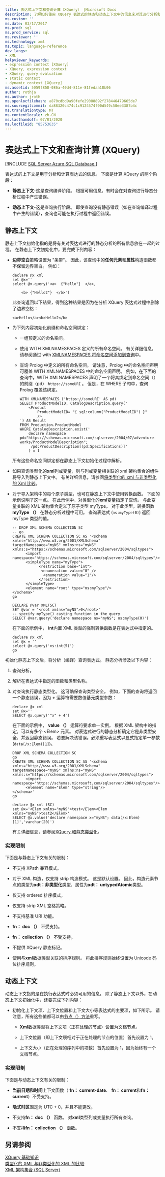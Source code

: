 ```yaml
---
title: 表达式上下文和查询计算（XQuery） |Microsoft Docs
description: 了解如何使用 XQuery 表达式的静态和动态上下文中的信息来对其进行分析和计算。
ms.custom: ''
ms.date: 03/17/2017
ms.prod: sql
ms.prod_service: sql
ms.reviewer: ''
ms.technology: xml
ms.topic: language-reference
dev_langs:
- XML
helpviewer_keywords:
- expression context [XQuery]
- XQuery, expression context
- XQuery, query evaluation
- static context
- dynamic context [XQuery]
ms.assetid: 5059f858-086a-40d4-811e-81fedaa18b06
author: rothja
ms.author: jroth
ms.openlocfilehash: a870cdbd9a90fefe29088892f278446479665de7
ms.sourcegitcommit: da88320c474c1c9124574f90d549c50ee3387b4c
ms.translationtype: MT
ms.contentlocale: zh-CN
ms.lasthandoff: 07/01/2020
ms.locfileid: "85753635"
---
```

# <a name="expression-context-and-query-evaluation-xquery"></a>表达式上下文和查询计算 (XQuery)
[!INCLUDE [SQL Server Azure SQL Database ](../includes/applies-to-version/sqlserver.md)]

  表达式的上下文是用于分析和计算表达式的信息。 下面是计算 XQuery 的两个阶段：  
  
-   **静态上下文**-这是查询编译阶段。 根据可用信息，有时会在对查询进行静态分析过程中产生错误。  
  
-   **动态上下文**-这是查询执行阶段。 即使查询没有静态错误（如在查询编译过程中产生的错误），查询也可能在执行过程中返回错误。  
  
## <a name="static-context"></a>静态上下文  
 静态上下文初始化指的是将有关对表达式进行的静态分析的所有信息放在一起的过程。 在静态上下文初始化中，要完成下列内容：  
  
-   **边界空白**策略设置为 "条带"。 因此，该查询中的**任何元素**和**属性**构造函数都不保留边界空白。 例如：  
  
    ```  
    declare @x xml  
    set @x=''  
    select @x.query('<a>  {"Hello"}  </a>,  
  
        <b> {"Hello2"}  </b>')  
    ```  
  
     此查询返回以下结果，得到这种结果是因为在分析 XQuery 表达式过程中删除了边界空格：  
  
    ```  
    <a>Hello</a><b>Hello2</b>  
    ```  
  
-   为下列内容初始化前缀和命名空间绑定：  
  
    -   一组预定义的命名空间。  
  
    -   使用 WITH XMLNAMESPACES 定义的所有命名空间。 有关详细信息，请参阅通过 with [XMLNAMESPACES 将命名空间添加到查询](../relational-databases/xml/add-namespaces-to-queries-with-with-xmlnamespaces.md)中。  
  
    -   查询 Prolog 中定义的所有命名空间。 请注意，Prolog 中的命名空间声明可覆盖 WITH XMLNAMESPACES 中的命名空间声明。 例如，在下面的查询中，WITH XMLNAMESPACES 声明了一个将其绑定到命名空间（）的前缀（pd） `https://someURI` 。 但是，在 WHERE 子句中，查询 Prolog 覆盖该绑定。  
  
        ```  
        WITH XMLNAMESPACES ('https://someURI' AS pd)  
        SELECT ProductModelID, CatalogDescription.query('  
            <Product   
                ProductModelID= "{ sql:column("ProductModelID") }"   
                />  
        ') AS Result  
        FROM Production.ProductModel  
        WHERE CatalogDescription.exist('  
            declare namespace  pd="https://schemas.microsoft.com/sqlserver/2004/07/adventure-works/ProductModelDescription";  
             /pd:ProductDescription[(pd:Specifications)]'  
            ) = 1  
        ```  
  
     所有这些命名空间绑定都在静态上下文初始化过程中解析。  
  
-   如果查询类型化的**xml**列或变量，则与列或变量相关联的 xml 架构集合的组件将导入到静态上下文中。 有关详细信息，请参阅[将类型化的 xml 与非类型化的 Xml 比较](../relational-databases/xml/compare-typed-xml-to-untyped-xml.md)。  
  
-   对于导入架构中的每个原子类型，也可在静态上下文中使用转换函数。 下面的示例说明了这一点。 在此示例中，对类型化的**xml**变量指定了查询。 与此变量关联的 XML 架构集合定义了原子类型 myType。 对于此类型，转换函数**myType （）** 在静态分析过程中可用。 查询表达式 (`ns:myType(0)`) 返回 myType 类型的值。  
  
    ```  
    -- DROP XML SCHEMA COLLECTION SC  
    -- go  
    CREATE XML SCHEMA COLLECTION SC AS '<schema xmlns="http://www.w3.org/2001/XMLSchema"   
    targetNamespace="myNS" xmlns:ns="myNS"  
    xmlns:s="https://schemas.microsoft.com/sqlserver/2004/sqltypes">  
          <import namespace="https://schemas.microsoft.com/sqlserver/2004/sqltypes"/>  
          <simpleType name="myType">  
                <restriction base="int">  
                 <enumeration value="0" />  
                  <enumeration value="1"/>  
                </restriction>  
          </simpleType>  
          <element name="root" type="ns:myType"/>  
    </schema>'  
    go  
  
    DECLARE @var XML(SC)  
    SET @var = '<root xmlns="myNS">0</root>'  
    -- specify myType() casting function in the query  
    SELECT @var.query('declare namespace ns="myNS"; ns:myType(0)')  
    ```  
  
     在下面的示例中， **int**内置 XML 类型的强制转换函数是在表达式中指定的。  
  
    ```  
    declare @x xml  
    set @x = ''  
    select @x.query('xs:int(5)')  
    go  
    ```  
  
 初始化静态上下文后，将分析（编译）查询表达式。 静态分析涉及以下内容：  
  
1.  查询分析。  
  
2.  解析在表达式中指定的函数和类型名称。  
  
3.  对查询执行静态类型化。 这可确保查询类型安全。 例如，下面的查询将返回一个静态错误，因为 **+** 运算符需要数值基元类型参数：  
  
    ```  
    declare @x xml  
    set @x=''  
    SELECT @x.query('"x" + 4')  
    ```  
  
     在下面的示例中， **value （）** 运算符要求单一实例。 根据 XML 架构中的指定，可以有多个 \<Elem> 元素。 对表达式进行的静态分析确定它是非类型安全，并返回静态错误。 若要解决该错误，必须重写表达式以显式指定单一参数 (`data(/x:Elem)[1]`)。  
  
    ```  
    DROP XML SCHEMA COLLECTION SC  
    go  
    CREATE XML SCHEMA COLLECTION SC AS '<schema xmlns="http://www.w3.org/2001/XMLSchema"   
    targetNamespace="myNS" xmlns:ns="myNS"  
    xmlns:s="https://schemas.microsoft.com/sqlserver/2004/sqltypes">  
          <import namespace="https://schemas.microsoft.com/sqlserver/2004/sqltypes"/>  
          <element name="Elem" type="string"/>  
    </schema>'  
    go  
  
    declare @x xml (SC)  
    set @x='<Elem xmlns="myNS">test</Elem><Elem xmlns="myNS">test2</Elem>'  
    SELECT @x.value('declare namespace x="myNS"; data(/x:Elem)[1]','varchar(20)')  
    ```  
  
     有关详细信息，请参阅[XQuery 和静态类型](../xquery/xquery-and-static-typing.md)化。  
  
### <a name="implementation-restrictions"></a>实现限制  
 下面是与静态上下文有关的限制：  
  
-   不支持 XPath 兼容模式。  
  
-   对于 XML 构造，仅支持 strip 构造模式。 这是默认设置。 因此，构造元素节点的类型为**xdt：非类型化**类型，属性为**xdt： untypedAtomic**类型。  
  
-   仅支持 ordered 排序模式。  
  
-   仅支持 strip XML 空格策略。  
  
-   不支持基准 URI 功能。  
  
-   **fn： doc （）** 不受支持。  
  
-   **fn： collection （）** 不受支持。  
  
-   不提供 XQuery 静态标记。  
  
-   使用与**xml**数据类型关联的排序规则。 将此排序规则始终设置为 Unicode 码位排序规则。  
  
## <a name="dynamic-context"></a>动态上下文  
 动态上下文指的是在执行表达式时必须可用的信息。 除了静态上下文以外，在动态上下文初始化中，还要完成下列内容：  
  
-   初始化上下文项、上下文位置和上下文大小等表达式的主要项，如下所示。 请注意，所有这些值都可以由[节点（）方法](../t-sql/xml/nodes-method-xml-data-type.md)重写。  
  
    -   **Xml**数据类型将上下文项（正在处理的节点）设置为文档节点。  
  
    -   上下文位置（即上下文项相对于正在处理的节点的位置）首先设置为 1。  
  
    -   上下文大小（正在处理的序列中的项数）首先设置为 1，因为始终有一个文档节点。  
  
### <a name="implementation-restrictions"></a>实现限制  
 下面是与动态上下文有关的限制：  
  
-   **当前日期和时间**上下文函数（ **fn： current-date**、 **fn： current**和**fn： current**）不受支持。  
  
-   **隐式时区**固定为 UTC + 0，并且不能更改。  
  
-   不支持**fn： doc （）** 函数。 对**xml**类型列或变量执行所有查询。  
  
-   不支持**fn： collection （）** 函数。  
  
## <a name="see-also"></a>另请参阅  
 [XQuery 基础知识](../xquery/xquery-basics.md)   
 [类型化的 XML 与非类型化的 XML 的比较](../relational-databases/xml/compare-typed-xml-to-untyped-xml.md)   
 [XML 架构集合 (SQL Server)](../relational-databases/xml/xml-schema-collections-sql-server.md)  
  
  
